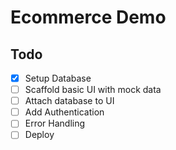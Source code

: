 # Ecommerce Demo

## Todo

- [x] Setup Database
- [ ] Scaffold basic UI with mock data
- [ ] Attach database to UI
- [ ] Add Authentication
- [ ] Error Handling
- [ ] Deploy

